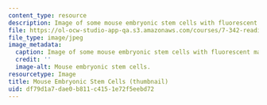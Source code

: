```yaml
---
content_type: resource
description: Image of some mouse embryonic stem cells with fluorescent marker.
file: https://ol-ocw-studio-app-qa.s3.amazonaws.com/courses/7-342-reading-the-blueprint-of-life-transcription-stem-cells-and-differentiation-fall-2006/df79d1a7dae0b811c4151e72f5eebd72_7-342f06-th.jpg
file_type: image/jpeg
image_metadata:
  caption: Image of some mouse embryonic stem cells with fluorescent marker.
  credit: ''
  image-alt: Mouse embryonic stem cells.
resourcetype: Image
title: Mouse Embryonic Stem Cells (thumbnail)
uid: df79d1a7-dae0-b811-c415-1e72f5eebd72
---
```


